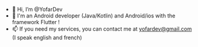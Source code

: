 - 👋 Hi, I’m @YofarDev
- 👀 I'm an Android developer (Java/Kotlin) and Android/ios with the framework Flutter !
- 📫 If you need my services, you can contact me at yofardev@gmail.com (I speak english and french)

